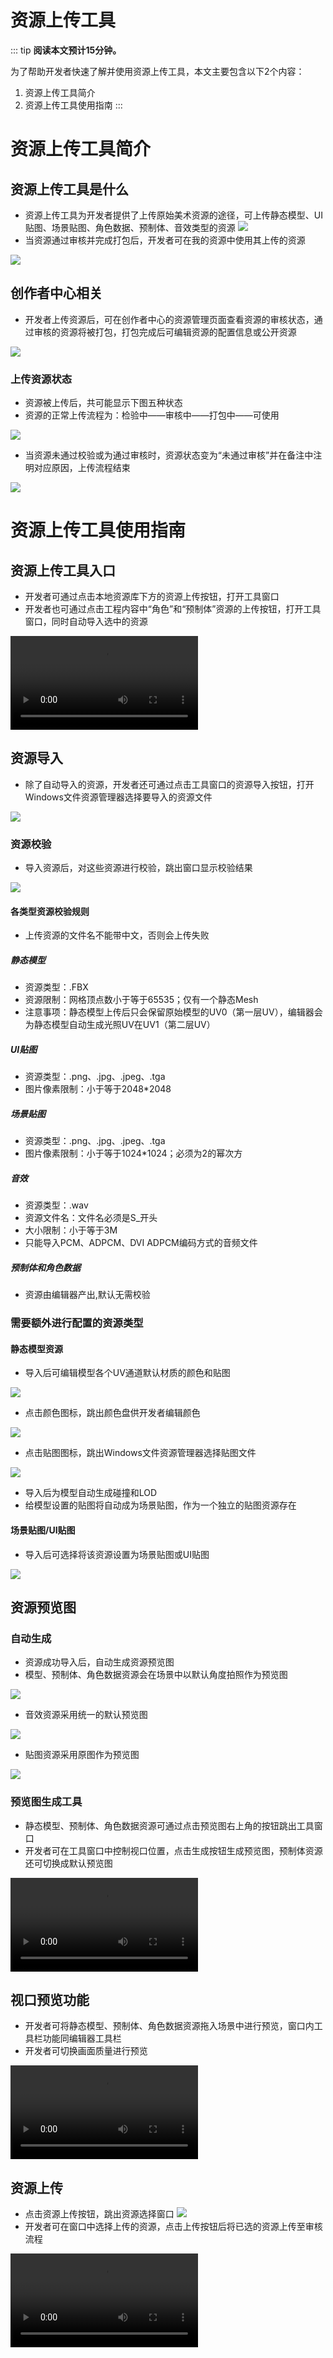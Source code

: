 # 资源上传工具

::: tip **阅读本文预计15分钟。**

为了帮助开发者快速了解并使用资源上传工具，本文主要包含以下2个内容：

1. 资源上传工具简介
2. 资源上传工具使用指南
:::

# 资源上传工具简介

## 资源上传工具是什么

* 资源上传工具为开发者提供了上传原始美术资源的途径，可上传静态模型、UI贴图、场景贴图、角色数据、预制体、音效类型的资源
  ![](https://cdn.233xyx.com/1684487024901_218.PNG)
* 当资源通过审核并完成打包后，开发者可在我的资源中使用其上传的资源

![](https://cdn.233xyx.com/1684487024939_297.PNG)

## 创作者中心相关

* 开发者上传资源后，可在创作者中心的资源管理页面查看资源的审核状态，通过审核的资源将被打包，打包完成后可编辑资源的配置信息或公开资源

![](https://cdn.233xyx.com/1686550098361_374.png)
### 上传资源状态

* 资源被上传后，共可能显示下图五种状态
* 资源的正常上传流程为：检验中——审核中——打包中——可使用

![](https://cdn.233xyx.com/athena/online/7b90ea94a40b4ecaab73a41f20d3e062_12740286.webp)

* 当资源未通过校验或为通过审核时，资源状态变为“未通过审核”并在备注中注明对应原因，上传流程结束

![](https://cdn.233xyx.com/athena/online/a2d4a6683c324baf9904ad4bb16af2bf_12740287.webp)

# 资源上传工具使用指南

## 资源上传工具入口

* 开发者可通过点击本地资源库下方的资源上传按钮，打开工具窗口
* 开发者也可通过点击工程内容中“角色”和“预制体”资源的上传按钮，打开工具窗口，同时自动导入选中的资源

<video controls src="https://cdn.233xyx.com/1684486840372_038.mp4"></video>

## 资源导入

* 除了自动导入的资源，开发者还可通过点击工具窗口的资源导入按钮，打开Windows文件资源管理器选择要导入的资源文件

![](https://cdn.233xyx.com/1684487025187_334.PNG)

### 资源校验

* 导入资源后，对这些资源进行校验，跳出窗口显示校验结果

![](https://cdn.233xyx.com/1684487024865_412.PNG)

#### 各类型资源校验规则
* 上传资源的文件名不能带中文，否则会上传失败

##### 静态模型

* 资源类型：.FBX
* 资源限制：网格顶点数小于等于65535；仅有一个静态Mesh
* 注意事项：静态模型上传后只会保留原始模型的UV0（第一层UV），编辑器会为静态模型自动生成光照UV在UV1（第二层UV）

##### UI贴图

* 资源类型：.png、.jpg、.jpeg、.tga
* 图片像素限制：小于等于2048*2048

##### 场景贴图

* 资源类型：.png、.jpg、.jpeg、.tga
* 图片像素限制：小于等于1024*1024；必须为2的幂次方

##### 音效

* 资源类型：.wav
* 资源文件名：文件名必须是S_开头
* 大小限制：小于等于3M
* 只能导入PCM、ADPCM、DVI ADPCM编码方式的音频文件

##### 预制体和角色数据
* 资源由编辑器产出,默认无需校验

### 需要额外进行配置的资源类型

#### 静态模型资源

* 导入后可编辑模型各个UV通道默认材质的颜色和贴图

![](https://cdn.233xyx.com/1684487025304_736.png)

* 点击颜色图标，跳出颜色盘供开发者编辑颜色

![](https://cdn.233xyx.com/1684487025101_762.png)

* 点击贴图图标，跳出Windows文件资源管理器选择贴图文件

![](https://cdn.233xyx.com/1684487024802_091.png)

* 导入后为模型自动生成碰撞和LOD
* 给模型设置的贴图将自动成为场景贴图，作为一个独立的贴图资源存在

#### 场景贴图/UI贴图

* 导入后可选择将该资源设置为场景贴图或UI贴图

![](https://cdn.233xyx.com/1684487025016_434.png)

## 资源预览图

### 自动生成

* 资源成功导入后，自动生成资源预览图
* 模型、预制体、角色数据资源会在场景中以默认角度拍照作为预览图

![](https://cdn.233xyx.com/1684487025056_691.png)

* 音效资源采用统一的默认预览图

![](https://cdn.233xyx.com/1684487024978_894.png)

* 贴图资源采用原图作为预览图

![](https://cdn.233xyx.com/1684487025268_729.png)

### 预览图生成工具

* 静态模型、预制体、角色数据资源可通过点击预览图右上角的按钮跳出工具窗口
* 开发者可在工具窗口中控制视口位置，点击生成按钮生成预览图，预制体资源还可切换成默认预览图

<video controls src="https://cdn.233xyx.com/1684465236603_929.mp4"></video>

## 视口预览功能

* 开发者可将静态模型、预制体、角色数据资源拖入场景中进行预览，窗口内工具栏功能同编辑器工具栏
* 开发者可切换画面质量进行预览

<video controls src="https://cdn.233xyx.com/1684465236550_374.mp4"></video>

## 资源上传

* 点击资源上传按钮，跳出资源选择窗口
  ![](https://cdn.233xyx.com/1684487025224_625.gif)
* 开发者可在窗口中选择上传的资源，点击上传按钮后将已选的资源上传至审核流程

<video controls src="https://cdn.233xyx.com/1684465236629_820.mp4"></video>
